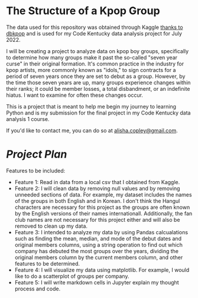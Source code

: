 # **The Structure of a Kpop Group** #

The data used for this repository was obtained through Kaggle [thanks to dbkpop](https://www.kaggle.com/code/mpwolke/kpop-idols-boy-groups/data) and is used for my Code Kentucky data analysis project for July 2022.

I will be creating a project to analyze data on kpop boy groups, specifically to determine how many groups make it past the so-called "seven year curse" in their original formation. It's common practice in the industry for kpop artists, more commonly known as "idols," to sign contracts for a period of seven years once they are set to debut as a group. However, by the time those seven years are up, many groups experience changes within their ranks; it could be member losses, a total disbandment, or an indefinite hiatus. I want to examine for often these changes occur.

This is a project that is meant to help me begin my journey to learning Python and is my submission for the final project in my Code Kentucky data analysis 1 course.

If you'd like to contact me, you can do so at alisha.copley@gmail.com.

# ***Project Plan*** #

Features to be included:

* Feature 1: Read in data from a local csv that I obtained from Kaggle.
* Feature 2: I will clean data by removing null values and by removing unneeded sections of data. For example, my dataset includes the names of the groups in both English and in Korean. I don't think the Hangul characters are necessary for this project as the groups are often known by the English versions of their names internationall. Additionally, the fan club names are not necessary for this project either and will also be removed to clean up my data.
* Feature 3: I intended to analyze my data by using Pandas calcualations such as finding the mean, median, and mode of the debut dates and original members columns, using a string operation to find out which company has debuted the most groups over the years, dividing the original members column by the current members column, and other features to be determined.
* Feature 4: I will visualize my data using matplotlib. For example, I would like to do a scatterplot of groups per company.
* Feature 5: I will write markdown cells in Jupyter explain my thought process and code.
